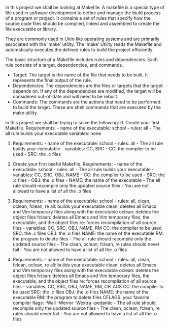 In this project we shall be looking at Makefile.
A makefile is a special type of file used in software development to define and manage the biuld process of a program or project. It contains a set of rules that specify how the source code files should be compiled, linked and assembled to create the file executable or library.

They are commonly used in Unix-like operating systems and are primarily associated with the 'make' utility. The 'make' Utility reads the Makefile and automatically executes the defined rules to build the project efficiently. 

The basic structure of a Makefile includes rules and dependencies. Each rule consists of a target, dependencies, and commands.
- Target: The target is the name of the file that needs to be built. It represents the final output of the rule.
- Dependencies: The dependencies are the files or targets that the target depends on. If any of the dependencies are modified, the target will be considered out-of-date and will need to be rebuilt.
- Commands: The commands are the actions that need to be performed to build the target. These are shell commands that are executed by the make utility.

In this project we shall be trying to solve the following:
0. Create your first Makefile.
Requirements:
        - name of the executable: school
        - rules: all
                - The all rule builds your executable
        variables: none


1. Requirements:
        - name of the executable: school
        - rules: all
                - The all rule builds your executable
        - variables: CC, SRC
                - CC: the compiler to be used
                - SRC: the .c files


2. Create your first useful Makefile.
Requirements:
        - name of the executable: school
        - rules: all
                - The all rule builds your executable
        - variables: CC, SRC, OBJ, NAME
                - CC: the compiler to be used
                - SRC: the .c files
                - OBJ: the .o files
                - NAME: the name of the executable
        - The all rule should recompile only the updated source files
        - You are not allowed to have a list of all the .o files


3. Requirements:
        - name of the executable: school
        - rules: all, clean, oclean, fclean, re
                all: builds your executable
                clean: deletes all Emacs and Vim temporary files along with the executable
                oclean: deletes the object files
                fclean: deletes all Emacs and Vim temporary files, the executable, and the object files
                re: forces recompilation of all source files
        - variables: CC, SRC, OBJ, NAME, RM
                CC: the compiler to be used
                SRC: the .c files
                OBJ: the .o files
                NAME: the name of the executable
                RM: the program to delete files
        - The all rule should recompile only the updated source files
        - The clean, oclean, fclean, re rules should never fail
        - You are not allowed to have a list of all the .o files


4. Requirements:
        - name of the executable: school
        - rules: all, clean, fclean, oclean, re
                all: builds your executable
                clean: deletes all Emacs and Vim temporary files along with the executable
                oclean: deletes the object files
                fclean: deletes all Emacs and Vim temporary files, the executable, and the object files
                re: forces recompilation of all source files
        - variables: CC, SRC, OBJ, NAME, RM, CFLAGS
                CC: the compiler to be used
                SRC: the .c files
                OBJ: the .o files
                NAME: the name of the executable
                RM: the program to delete files
                CFLAGS: your favorite compiler flags: -Wall -Werror -Wextra -pedantic
        - The all rule should recompile only the updated source files
        - The clean, oclean, fclean, re rules should never fail
        - You are not allowed to have a list of all the .o files
